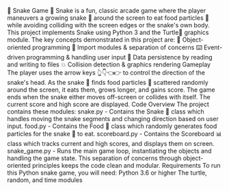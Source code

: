 🐍 Snake Game 🥕
Snake is a fun, classic arcade game where the player maneuvers a growing snake 🐍 around the screen to eat food particles 🥕 while avoiding colliding with the screen edges or the snake's own body.
This project implements Snake using Python 3 and the Turtle🐢 graphics module. The key concepts demonstrated in this project are:
📁 Object-oriented programming
🔌 Import modules & separation of concerns
⌨️ Event-driven programming & handling user input
💾 Data persistence by reading and writing to files
💥 Collision detection & graphics rendering
Gameplay
The player uses the arrow keys 👆👇👈👉 to control the direction of the snake's head. As the snake 🐍 finds food particles 🥕 scattered randomly around the screen, it eats them, grows longer, and gains score. The game ends when the snake either moves off-screen or collides with itself. The current score and high score are displayed.
Code Overview
The project contains these modules:
snake.py - Contains the Snake 🐍 class which handles moving the snake segments and changing direction based on user input.
food.py - Contains the Food 🥕 class which randomly generates food particles for the snake 🐍 to eat.
scoreboard.py - Contains the Scoreboard 📊 class which tracks current and high scores, and displays them on screen.
snake_game.py - Runs the main game loop, instantiating the objects and handling the game state.
This separation of concerns through object-oriented principles keeps the code clean and modular.
Requirements
To run this Python snake game, you will need:
Python 3.6 or higher
The turtle, random, and time modules
